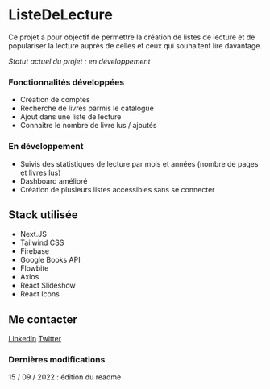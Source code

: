 # ListeDeLecture

Ce projet a pour objectif de permettre la création de listes de lecture et de populariser la lecture auprès de celles et ceux qui souhaitent lire davantage.

*Statut actuel du projet : en développement*

### Fonctionnalités développées
- Création de comptes
- Recherche de livres parmis le catalogue
- Ajout dans une liste de lecture
- Connaitre le nombre de livre lus / ajoutés

### En développement
- Suivis des statistiques de lecture par mois et années (nombre de pages et livres lus)
- Dashboard amélioré
- Création de plusieurs listes accessibles sans se connecter

## Stack utilisée
- Next.JS
- Tailwind CSS
- Firebase
- Google Books API
- Flowbite
- Axios
- React Slideshow
- React Icons

## Me contacter
[Linkedin](www.linkedin.com/in/nicolas-de-raemy-957b62231 "Linkedin")
[Twitter](https://twitter.com/frontcodelover "Twitter")

### Dernières modifications
15 / 09 / 2022 : édition du readme
